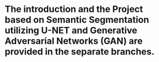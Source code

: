 # The introduction and the Project based on Semantic Segmentation utilizing U-NET and Generative Adversarial Networks (GAN) are provided in the separate branches.
